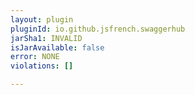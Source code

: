 ```yaml
---
layout: plugin
pluginId: io.github.jsfrench.swaggerhub
jarSha1: INVALID
isJarAvailable: false
error: NONE
violations: []

---
```


